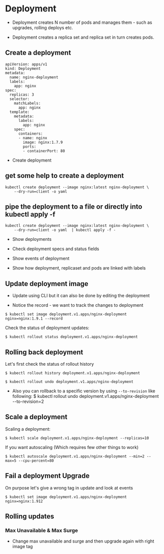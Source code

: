 # Deployment

- Deployment creates N number of pods and manages them - such as upgrades, rolling deploys etc.

- Deployment creates a replica set and replica set in turn creates pods.

## Create a deployment

```
apiVersion: apps/v1
kind: Deployment
metadata:
  name: nginx-deployment
  labels:
    app: nginx
spec:
  replicas: 3
  selector:
    matchLabels:
      app: nginx
  template:
    metadata:
      labels:
        app: nginx
    spec:
      containers:
      - name: nginx
        image: nginx:1.7.9
        ports:
        - containerPort: 80
```

- Create deployment
## get some help to create a deployment
```
kubectl create deployment --image nginx:latest nginx-deployment \
    --dry-run=client -o yaml  
```
## pipe the deployment to a file or directly into kubectl apply -f
```
kubectl create deployment --image nginx:latest nginx-deployment \
    --dry-run=client -o yaml  | kubectl apply -f -

```

- Show deployments

- Check deployment specs and status fields

- Show events of deployment

- Show how deployment, replicaset and pods are linked with labels


## Update deployment image

- Update using CLI but it can also be done by editing the deployment

- Notice the record - we want to track the changes to deployment

```
$ kubectl set image deployment.v1.apps/nginx-deployment nginx=nginx:1.9.1 --record

```

Check the status of deployment updates:

```
$ kubectl rollout status deployment.v1.apps/nginx-deployment
```

## Rolling back deployment

Let's first check the status of rollout history

```
$ kubectl rollout history deployment.v1.apps/nginx-deployment
```

```
$ kubectl rollout undo deployment.v1.apps/nginx-deployment

```

- Also you can rollback to a specific version by using `--to-revision` like following:
$ kubectl rollout undo deployment.v1.apps/nginx-deployment --to-revision=2

## Scale a deployment

Scaling a deployment:

```
$ kubectl scale deployment.v1.apps/nginx-deployment --replicas=10

```

If you want autoscaling (Which requires few other things to work)

```
$ kubectl autoscale deployment.v1.apps/nginx-deployment --min=2 --max=5 --cpu-percent=80

```

## Fail a deployment Upgrade

On purpose let's give a wrong tag in update and look at events

```
$ kubectl set image deployment.v1.apps/nginx-deployment nginx=nginx:1.912

```

## Rolling updates

### Max Unavailable & Max Surge 

- Change max unavailable and surge and then upgrade again with right image tag
